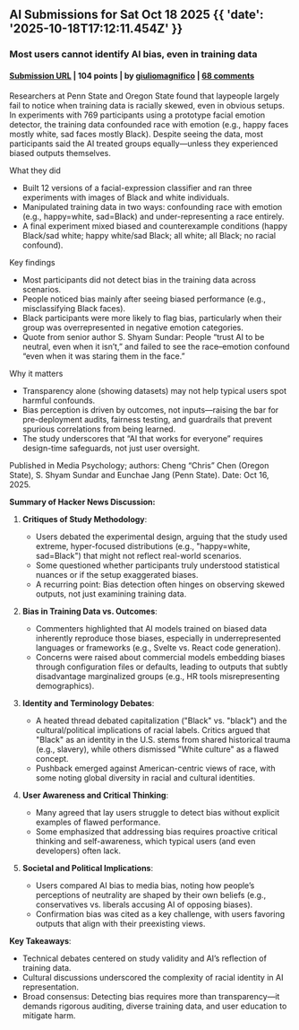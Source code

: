 ## AI Submissions for Sat Oct 18 2025 {{ 'date': '2025-10-18T17:12:11.454Z' }}

### Most users cannot identify AI bias, even in training data

#### [Submission URL](https://www.psu.edu/news/bellisario-college-communications/story/most-users-cannot-identify-ai-bias-even-training-data) | 104 points | by [giuliomagnifico](https://news.ycombinator.com/user?id=giuliomagnifico) | [68 comments](https://news.ycombinator.com/item?id=45629299)

Researchers at Penn State and Oregon State found that laypeople largely fail to notice when training data is racially skewed, even in obvious setups. In experiments with 769 participants using a prototype facial emotion detector, the training data confounded race with emotion (e.g., happy faces mostly white, sad faces mostly Black). Despite seeing the data, most participants said the AI treated groups equally—unless they experienced biased outputs themselves.

What they did
- Built 12 versions of a facial-expression classifier and ran three experiments with images of Black and white individuals.
- Manipulated training data in two ways: confounding race with emotion (e.g., happy=white, sad=Black) and under-representing a race entirely.
- A final experiment mixed biased and counterexample conditions (happy Black/sad white; happy white/sad Black; all white; all Black; no racial confound).

Key findings
- Most participants did not detect bias in the training data across scenarios.
- People noticed bias mainly after seeing biased performance (e.g., misclassifying Black faces).
- Black participants were more likely to flag bias, particularly when their group was overrepresented in negative emotion categories.
- Quote from senior author S. Shyam Sundar: People “trust AI to be neutral, even when it isn’t,” and failed to see the race–emotion confound “even when it was staring them in the face.”

Why it matters
- Transparency alone (showing datasets) may not help typical users spot harmful confounds.
- Bias perception is driven by outcomes, not inputs—raising the bar for pre-deployment audits, fairness testing, and guardrails that prevent spurious correlations from being learned.
- The study underscores that “AI that works for everyone” requires design-time safeguards, not just user oversight.

Published in Media Psychology; authors: Cheng “Chris” Chen (Oregon State), S. Shyam Sundar and Eunchae Jang (Penn State). Date: Oct 16, 2025.

**Summary of Hacker News Discussion:**

1. **Critiques of Study Methodology**:  
   - Users debated the experimental design, arguing that the study used extreme, hyper-focused distributions (e.g., "happy=white, sad=Black") that might not reflect real-world scenarios.  
   - Some questioned whether participants truly understood statistical nuances or if the setup exaggerated biases.  
   - A recurring point: Bias detection often hinges on observing skewed outputs, not just examining training data.  

2. **Bias in Training Data vs. Outcomes**:  
   - Commenters highlighted that AI models trained on biased data inherently reproduce those biases, especially in underrepresented languages or frameworks (e.g., Svelte vs. React code generation).  
   - Concerns were raised about commercial models embedding biases through configuration files or defaults, leading to outputs that subtly disadvantage marginalized groups (e.g., HR tools misrepresenting demographics).  

3. **Identity and Terminology Debates**:  
   - A heated thread debated capitalization ("Black" vs. "black") and the cultural/political implications of racial labels. Critics argued that "Black" as an identity in the U.S. stems from shared historical trauma (e.g., slavery), while others dismissed "White culture" as a flawed concept.  
   - Pushback emerged against American-centric views of race, with some noting global diversity in racial and cultural identities.  

4. **User Awareness and Critical Thinking**:  
   - Many agreed that lay users struggle to detect bias without explicit examples of flawed performance.  
   - Some emphasized that addressing bias requires proactive critical thinking and self-awareness, which typical users (and even developers) often lack.  

5. **Societal and Political Implications**:  
   - Users compared AI bias to media bias, noting how people’s perceptions of neutrality are shaped by their own beliefs (e.g., conservatives vs. liberals accusing AI of opposing biases).  
   - Confirmation bias was cited as a key challenge, with users favoring outputs that align with their preexisting views.  

**Key Takeaways**:  
- Technical debates centered on study validity and AI’s reflection of training data.  
- Cultural discussions underscored the complexity of racial identity in AI representation.  
- Broad consensus: Detecting bias requires more than transparency—it demands rigorous auditing, diverse training data, and user education to mitigate harm.

